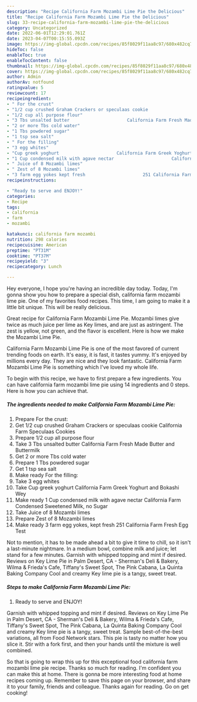 ```yaml
---
description: "Recipe California Farm Mozambi Lime Pie the Delicious"
title: "Recipe California Farm Mozambi Lime Pie the Delicious"
slug: 33-recipe-california-farm-mozambi-lime-pie-the-delicious
category: Uncategorized
date: 2022-06-01T12:29:01.761Z
date: 2023-04-07T00:15:55.093Z
image: https://img-global.cpcdn.com/recipes/85f8029f11aa8c97/680x482cq70/california-farm-mozambi-lime-pie-recipe-main-photo.jpg
hideToc: false
enableToc: true
enableTocContent: false
thumbnail: https://img-global.cpcdn.com/recipes/85f8029f11aa8c97/680x482cq70/california-farm-mozambi-lime-pie-recipe-main-photo.jpg
cover: https://img-global.cpcdn.com/recipes/85f8029f11aa8c97/680x482cq70/california-farm-mozambi-lime-pie-recipe-main-photo.jpg
author: Admin
authorAv: notfound
ratingvalue: 5
reviewcount: 17
recipeingredient:
- " For the crust"
- "1/2 cup crushed Graham Crackers or speculaas cookie                      California Farm Speculaas Cookies"
- "1/2 cup all purpose flour"
- "3 Tbs unsalted butter                      California Farm Fresh Made Butter and Buttermilk"
- "2 or more Tbs cold water"
- "1 Tbs powdered sugar"
- "1 tsp sea salt"
- " For the filling"
- "3 egg whites"
- "Cup greek yoghurt                      California Farm Greek Yoghurt and Bokashi Wey"
- "1 Cup condensed milk with agave nectar                      California Farm Condensed Sweetened Milk no Sugar"
- " Juice of 8 Mozambi limes"
- " Zest of 8 Mozambi limes"
- "3 farm egg yokes kept fresh                      251 California Farm Fresh Egg Test"
recipeinstructions:

- "Ready to serve and ENJOY!"
categories:
- Recipe
tags:
- california
- farm
- mozambi

katakunci: california farm mozambi 
nutrition: 298 calories
recipecuisine: American
preptime: "PT31M"
cooktime: "PT37M"
recipeyield: "3"
recipecategory: Lunch

---
```



Hey everyone, I hope you're having an incredible day today. Today, I'm gonna show you how to prepare a special dish, california farm mozambi lime pie. One of my favorites food recipes. This time, I am going to make it a little bit unique. This will be really delicious.

Great recipe for California Farm Mozambi Lime Pie. Mozambi limes give twice as much juice per lime as Key limes, and are just as astringent. The zest is yellow, not green, and the flavor is excellent. Here is how we make the Mozambi Lime Pie.

California Farm Mozambi Lime Pie is one of the most favored of current trending foods on earth. It's easy, it is fast, it tastes yummy. It's enjoyed by millions every day. They are nice and they look fantastic. California Farm Mozambi Lime Pie is something which I've loved my whole life.


To begin with this recipe, we have to first prepare a few ingredients. You can have california farm mozambi lime pie using 14 ingredients and 0 steps. Here is how you can achieve that.

<!--inarticleads1-->

##### The ingredients needed to make California Farm Mozambi Lime Pie:

1. Prepare  For the crust:
1. Get 1/2 cup crushed Graham Crackers or speculaas cookie                      California Farm Speculaas Cookies
1. Prepare 1/2 cup all purpose flour
1. Take 3 Tbs unsalted butter                      California Farm Fresh Made Butter and Buttermilk
1. Get 2 or more Tbs cold water
1. Prepare 1 Tbs powdered sugar
1. Get 1 tsp sea salt
1. Make ready  For the filling:
1. Take 3 egg whites
1. Take Cup greek yoghurt                      California Farm Greek Yoghurt and Bokashi Wey
1. Make ready 1 Cup condensed milk with agave nectar                      California Farm Condensed Sweetened Milk, no Sugar
1. Take  Juice of 8 Mozambi limes
1. Prepare  Zest of 8 Mozambi limes
1. Make ready 3 farm egg yokes, kept fresh                      251 California Farm Fresh Egg Test


Not to mention, it has to be made ahead a bit to give it time to chill, so it isn&#39;t a last-minute nightmare. In a medium bowl, combine milk and juice; let stand for a few minutes. Garnish with whipped topping and mint if desired. Reviews on Key Lime Pie in Palm Desert, CA - Sherman&#39;s Deli &amp; Bakery, Wilma &amp; Frieda&#39;s Cafe, Tiffany&#39;s Sweet Spot, The Pink Cabana, La Quinta Baking Company Cool and creamy Key lime pie is a tangy, sweet treat. 

<!--inarticleads2-->

##### Steps to make California Farm Mozambi Lime Pie:


1. Ready to serve and ENJOY!

Garnish with whipped topping and mint if desired. Reviews on Key Lime Pie in Palm Desert, CA - Sherman&#39;s Deli &amp; Bakery, Wilma &amp; Frieda&#39;s Cafe, Tiffany&#39;s Sweet Spot, The Pink Cabana, La Quinta Baking Company Cool and creamy Key lime pie is a tangy, sweet treat. Sample best-of-the-best variations, all from Food Network stars. This pie is tasty no matter how you slice it. Stir with a fork first, and then your hands until the mixture is well combined. 

So that is going to wrap this up for this exceptional food california farm mozambi lime pie recipe. Thanks so much for reading. I'm confident you can make this at home. There is gonna be more interesting food at home recipes coming up. Remember to save this page on your browser, and share it to your family, friends and colleague. Thanks again for reading. Go on get cooking!
